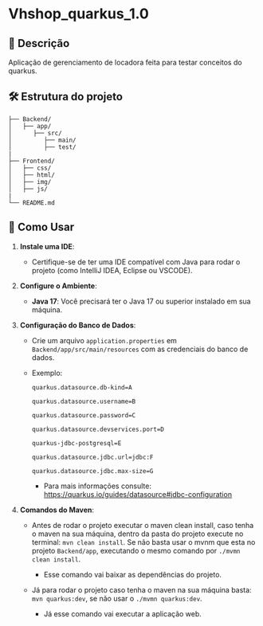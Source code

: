 # Vhshop_quarkus_1.0

## 🌟 Descrição
Aplicação de gerenciamento de locadora feita para testar conceitos do quarkus. 

## 🛠️ Estrutura do projeto 
```plaintext
├── Backend/                 
│   ├── app/
│      ├── src/
│         ├── main/
│         ├── test/
|
├── Frontend/
│   ├── css/
│   ├── html/
│   ├── img/
│   ├── js/
|
└── README.md 
```

## 🚀 Como Usar
1. **Instale uma IDE**:
   - Certifique-se de ter uma IDE compatível com Java para rodar o projeto (como IntelliJ IDEA, Eclipse ou VSCODE).

2. **Configure o Ambiente**:
   - **Java 17**: Você precisará ter o Java 17 ou superior instalado em sua máquina.

3. **Configuração do Banco de Dados**:
   - Crie um arquivo `application.properties` em `Backend/app/src/main/resources` com as credenciais do banco de dados.
   - Exemplo:  

        `quarkus.datasource.db-kind=A`  

        `quarkus.datasource.username=B`
     
        `quarkus.datasource.password=C`
     
        `quarkus.datasource.devservices.port=D`
         
        `quarkus-jdbc-postgresql=E`
     
        `quarkus.datasource.jdbc.url=jdbc:F`
             
        `quarkus.datasource.jdbc.max-size=G`

     - Para mais informações consulte: https://quarkus.io/guides/datasource#jdbc-configuration 

4. **Comandos do Maven**:
   - Antes de rodar o projeto executar o maven clean install, caso tenha o maven na sua máquina, dentro da pasta do projeto execute no terminal: `mvn clean install`. Se não  basta usar o mvnm que esta no projeto `Backend/app`, executando o mesmo comando por `./mvmn clean install`.
     - Esse comando vai baixar as dependências do projeto.
       
   - Já para rodar o projeto caso tenha o maven na sua máquina basta: `mvn quarkus:dev`, se não usar o `./mvmn quarkus:dev`.
     - Já esse comando vai executar a aplicação web.
     
